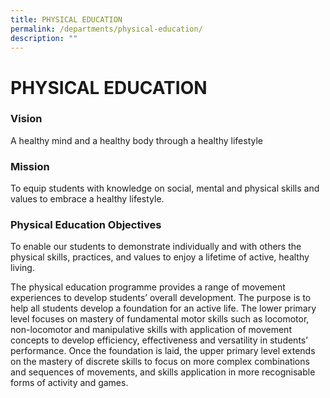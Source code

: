 ```yaml
---
title: PHYSICAL EDUCATION
permalink: /departments/physical-education/
description: ""
---
```

# PHYSICAL EDUCATION

### Vision

A healthy mind and a healthy body through a healthy lifestyle 

### Mission 

To equip students with knowledge on social, mental and physical skills and values to embrace a healthy lifestyle.

### **Physical Education Objectives** 

To enable our students to demonstrate individually and with others the physical skills, practices, and values to enjoy a lifetime of active, healthy living.

The physical education programme provides a range of movement experiences to develop students’ overall development. The purpose is to help all students develop a foundation for an active life. The lower primary level focuses on mastery of fundamental motor skills such as locomotor, non-locomotor and manipulative skills with application of movement concepts to develop efficiency, effectiveness and versatility in students’ performance. Once the foundation is laid, the upper primary level extends on the mastery of discrete skills to focus on more complex combinations and sequences of movements, and skills application in more recognisable forms of activity and games.